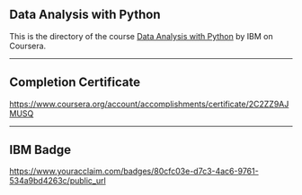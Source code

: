 ## Data Analysis with Python

This is the directory of the course [Data Analysis with Python](https://www.coursera.org/learn/data-analysis-with-python) by IBM on Coursera.

---

## Completion Certificate 
https://www.coursera.org/account/accomplishments/certificate/2C2ZZ9AJMUSQ

---

## IBM Badge
https://www.youracclaim.com/badges/80cfc03e-d7c3-4ac6-9761-534a9bd4263c/public_url
